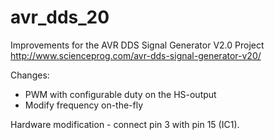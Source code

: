 # avr_dds_20
Improvements for the AVR DDS Signal Generator V2.0 Project http://www.scienceprog.com/avr-dds-signal-generator-v20/

Changes:
* PWM with configurable duty on the HS-output
* Modify frequency on-the-fly

Hardware modification - connect pin 3 with pin 15 (IC1).


